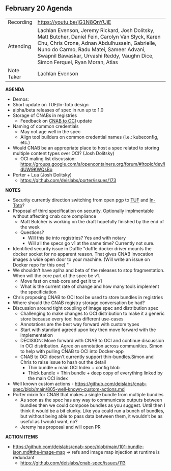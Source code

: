 ## **February 20 Agenda**
|  |  | 
| -------- | -------- |
| Recording | https://youtu.be/jG1N8QnYUjE |
| Attending | Lachlan Evenson, Jeremy Rickard, Josh Dolitsky, Matt Butcher, Daniel Fein, Carolyn Van Slyck, Karen Chu, Chris Crone, Adnan Abdulhussein, Gabrielle, Nuno do Carmo, Radu Matei, Sameer Advani, Swapnil Bawaskar, Urvashi Reddy, Vaughn Dice, Simon Ferquel, Ryan Moran, Atlas    | 
| Note Taker | Lachlan Evenson | 

**AGENDA**

* Demos:
* Short update on TUF/In-Toto design
* alpha/beta releases of spec in run up to 1.0
* Storage of CNABs in registries
    * Feedback on [CNAB to OCI](https://github.com/docker/cnab-to-oci/pull/19) update
* Naming of common credentials
    * May not age well in the spec
    * Align tool builders on common credential names (i.e.: kubeconfig, etc.)
* Would CNAB be an appropriate place to host a spec related to storing multiple content types over OCI? (Josh Dolitsky)
    * OCI maling list discussion: https://groups.google.com/a/opencontainers.org/forum/#!topic/dev/idUW9KWQsBo
* Porter + Lua (Josh Dolitsky)
    * https://github.com/deislabs/porter/issues/173

**NOTES**

* Security currently direction switching from open pgp to [TUF](https://github.com/theupdateframework/notary) and [In-Toto](https://in-toto.github.io/)?
* Proposal of third specification on security. Optionally implmentable without affecting cnab core compliance
    * Matt Butcher is working on the draft hopefully finished by the end of the week
    * Questions? 
        * Will this tie into registries? Yes and with notary
        * Will all the specs go v1 at the same time? Currently not sure. 
* Identified security issue in Duffle "duffle docker driver mounts the docker socket for no apparent reason. That gives CNAB invocation images a wide open door to your machine. (Will write an issue on Docker repo for this one) "
* We shouldn't have aplha and beta of the releases to stop fragmentation. When will the core part of the spec be v1.
    * Move fast on cnab core and get it to v1
    * What is the current rate of change and how many tools implement the specificiation
* Chris proposing CNAB to OCI tool be used to store bundles in registries
* Where should the CNAB registry storage conversation be had?
* Discussion around tight coupling of image spec and distribution spec
    * Challenging to make changes to OCI distribution to make it a generic store because every tool has different use-cases
    * Annotations are the best way forward with custom types
    * Start with standard agreed upon key then move forward with the implementation
    * DECISION: Move forward with CNAB to OCI and continue discussion in OCI distribution. Agree on annotation across communities. Simon to help with pulling CNAB to OCI into Docker-app
    * CNAB to OCI doesn't currently support thin-bundles.Simon and Chris to raise issue to hash out the detail
        * Thin bundle = main OCI Index + config blob
        * Thick bundle = Thin bundle + deep copy of everything linked by the main OCI index
* Well known custom actions - https://github.com/deislabs/cnab-spec/blob/main/805-well-known-custom-actions.md
* Porter mixin for CNAB that makes a single bundle from multiple bundles
    * As soon as the spec has any way to communicate outputs between bundles then we could compose bundles as you suggest. Until then I think it would be a bit clunky. Like you could run a bunch of bundles, but without being able to pass data between them, it wouldn’t be as useful as I would want, no?
    * Jeremy has proposal and will open PR

**ACTION ITEMS**
* https://github.com/deislabs/cnab-spec/blob/main/101-bundle-json.md#the-image-map -> refs and image map injection at runtime is redundant
    * https://github.com/deislabs/cnab-spec/issues/113